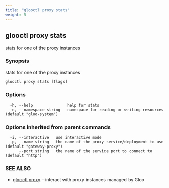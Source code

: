 ```yaml
---
title: "glooctl proxy stats"
weight: 5
---
```

## glooctl proxy stats

stats for one of the proxy instances

### Synopsis

stats for one of the proxy instances

```
glooctl proxy stats [flags]
```

### Options

```
  -h, --help               help for stats
  -n, --namespace string   namespace for reading or writing resources (default "gloo-system")
```

### Options inherited from parent commands

```
  -i, --interactive   use interactive mode
  -p, --name string   the name of the proxy service/deployment to use (default "gateway-proxy")
      --port string   the name of the service port to connect to (default "http")
```

### SEE ALSO

* [glooctl proxy](../glooctl_proxy)	 - interact with proxy instances managed by Gloo

